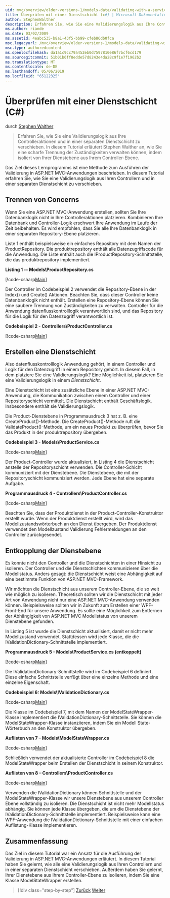 ```yaml
---
uid: mvc/overview/older-versions-1/models-data/validating-with-a-service-layer-cs
title: Überprüfen mit einer Dienstschicht (c#) | Microsoft-Dokumentation
author: StephenWalther
description: Erfahren Sie, wie Sie eine Validierungslogik aus Ihre Controlleraktionen und in einer separaten Dienstschicht zu verschieben. In diesem Tutorial Stephen Walther wird erläutert, wie Sie...
ms.author: riande
ms.date: 03/02/2009
ms.assetid: 4eabc535-b8a1-43f5-bb99-cfeb86db0fca
msc.legacyurl: /mvc/overview/older-versions-1/models-data/validating-with-a-service-layer-cs
msc.type: authoredcontent
ms.openlocfilehash: da1a1c9cc79a452eb0d7597810e86f7bcf6cd179
ms.sourcegitcommit: 51b01b6ff8edde57d8243e4da28c9f1e7f1962b2
ms.translationtype: MT
ms.contentlocale: de-DE
ms.lasthandoff: 05/06/2019
ms.locfileid: "65122325"
---
```

# <a name="validating-with-a-service-layer-c"></a>Überprüfen mit einer Dienstschicht (C#)

durch [Stephen Walther](https://github.com/StephenWalther)

> Erfahren Sie, wie Sie eine Validierungslogik aus Ihre Controlleraktionen und in einer separaten Dienstschicht zu verschieben. In diesem Tutorial erläutert Stephen Walther an, wie Sie eine scharfe Trennung der Zuständigkeiten verwalten können, indem isoliert von Ihrer Dienstebene aus Ihrem Controller-Ebene.

Das Ziel dieses Lernprogramms ist eine Methode zum Ausführen der Validierung in ASP.NET MVC-Anwendungen beschrieben. In diesem Tutorial erfahren Sie, wie Sie eine Validierungslogik aus Ihren Controllern und in einer separaten Dienstschicht zu verschieben.

## <a name="separating-concerns"></a>Trennen von Concerns

Wenn Sie eine ASP.NET MVC-Anwendung erstellen, sollten Sie Ihre Datenbanklogik nicht in Ihre Controlleraktionen platzieren. Kombinieren Ihre Datenbank und Controller-Logik erschwert Ihre Anwendung im Laufe der Zeit beibehalten. Es wird empfohlen, dass Sie alle Ihre Datenbanklogik in einer separaten Repository-Ebene platzieren.

Liste 1 enthält beispielsweise ein einfaches Repository mit dem Namen der ProductRepository. Die produktrepository enthält alle Datenzugriffscode für die Anwendung. Die Liste enthält auch die IProductRepository-Schnittstelle, die das produktrepository implementiert.

**Listing 1 -- Models\ProductRepository.cs**

[!code-csharp[Main](validating-with-a-service-layer-cs/samples/sample1.cs)]

Der Controller im Codebeispiel 2 verwendet die Repository-Ebene in der Index() und Create() Aktionen. Beachten Sie, dass dieser Controller keine Datenbanklogik nicht enthält. Erstellen eine Repository-Ebene können Sie eine saubere Trennung von Zuständigkeiten zu verwalten. Controller für die Anwendung datenflusskontrolllogik verantwortlich sind, und das Repository für die Logik für den Datenzugriff verantwortlich ist.

**Codebeispiel 2 - Controllers\ProductController.cs**

[!code-csharp[Main](validating-with-a-service-layer-cs/samples/sample2.cs)]

## <a name="creating-a-service-layer"></a>Erstellen eine Dienstschicht

Also datenflusskontrolllogik Anwendung gehört, in einem Controller und Logik für den Datenzugriff in einem Repository gehört. In diesem Fall, in dem platziere Sie eine Validierungslogik? Eine Möglichkeit ist, platzieren Sie eine Validierungslogik in einem *Dienstschicht*.

Eine Dienstschicht ist eine zusätzliche Ebene in einer ASP.NET MVC-Anwendung, die Kommunikation zwischen einem Controller und einer Repositoryschicht vermittelt. Die Dienstschicht enthält Geschäftslogik. Insbesondere enthält sie Validierungslogik.

Die Product-Dienstebene in Programmausdruck 3 hat z. B. eine CreateProduct()-Methode. Die CreateProduct()-Methode ruft die ValidateProduct()-Methode, um ein neues Produkt zu überprüfen, bevor Sie das Produkt in der produktrepository übergeben.

**Codebeispiel 3 - Models\ProductService.cs**

[!code-csharp[Main](validating-with-a-service-layer-cs/samples/sample3.cs)]

Der Product-Controller wurde aktualisiert, in Listing 4 die Dienstschicht anstelle der Repositoryschicht verwenden. Die Controller-Schicht kommuniziert mit der Dienstebene. Die Dienstebene, die mit der Repositoryschicht kommuniziert werden. Jede Ebene hat eine separate Aufgabe.

**Programmausdruck 4 - Controllers\ProductController.cs**

[!code-csharp[Main](validating-with-a-service-layer-cs/samples/sample4.cs)]

Beachten Sie, dass der Produktdienst in der Product-Controller-Konstruktor erstellt wurde. Wenn der Produktdienst erstellt wird, wird das Modellzustandswörterbuch an den Dienst übergeben. Der Produktdienst verwendet den Modellzustand Validierung Fehlermeldungen an den Controller zurückgesendet.

## <a name="decoupling-the-service-layer"></a>Entkopplung der Dienstebene

Es konnte nicht den Controller und die Dienstschichten in einer Hinsicht zu isolieren. Der Controller und die Dienstschichten kommunizieren über die Modellstatus. Anders gesagt: die Dienstschicht weist eine Abhängigkeit auf eine bestimmte Funktion von ASP.NET MVC-Framework.

Wir möchten die Dienstschicht aus unserem Controller-Ebene, die so weit wie möglich zu isolieren. Theoretisch sollten wir die Dienstschicht mit jeder Art von Anwendung nicht nur eine ASP.NET MVC-Anwendung verwenden können. Beispielsweise sollten wir in Zukunft zum Erstellen einer WPF-Front-End für unsere Anwendung. Es sollte eine Möglichkeit zum Entfernen der Abhängigkeit von ASP.NET MVC Modellstatus von unserem Dienstebene gefunden.

In Listing 5 ist wurde die Dienstschicht aktualisiert, damit er nicht mehr Modellzustand verwendet. Stattdessen wird jede Klasse, die die IValidationDictionary-Schnittstelle implementiert.

**Programmausdruck 5 - Models\ProductService.cs (entkoppelt)**

[!code-csharp[Main](validating-with-a-service-layer-cs/samples/sample5.cs)]

Die IValidationDictionary-Schnittstelle wird im Codebeispiel 6 definiert. Diese einfache Schnittstelle verfügt über eine einzelne Methode und eine einzelne Eigenschaft.

**Codebeispiel 6: Models\IValidationDictionary.cs**

[!code-csharp[Main](validating-with-a-service-layer-cs/samples/sample6.cs)]

Die Klasse im Codebeispiel 7, mit dem Namen der ModelStateWrapper-Klasse implementiert die IValidationDictionary-Schnittstelle. Sie können die ModelStateWrapper-Klasse instanziieren, indem Sie ein Modell State-Wörterbuch an den Konstruktor übergeben.

**Auflisten von 7 – Models\ModelStateWrapper.cs**

[!code-csharp[Main](validating-with-a-service-layer-cs/samples/sample7.cs)]

Schließlich verwendet der aktualisierte Controller im Codebeispiel 8 die ModelStateWrapper beim Erstellen der Dienstschicht in seinem Konstruktor.

**Auflisten von 8 – Controllers\ProductController.cs**

[!code-csharp[Main](validating-with-a-service-layer-cs/samples/sample8.cs)]

Verwenden die IValidationDictionary können Schnittstelle und der ModelStateWrapper-Klasse wir unsere Dienstebene aus unserem Controller Ebene vollständig zu isolieren. Die Dienstschicht ist nicht mehr Modellstatus abhängig. Sie können jede Klasse übergeben, die um die Dienstebene der IValidationDictionary-Schnittstelle implementiert. Beispielsweise kann eine WPF-Anwendung die IValidationDictionary-Schnittstelle mit einer einfachen Auflistung-Klasse implementieren.

## <a name="summary"></a>Zusammenfassung

Das Ziel in diesem Tutorial war ein Ansatz für die Ausführung der Validierung in ASP.NET MVC-Anwendungen erläutert. In diesem Tutorial haben Sie gelernt, wie alle eine Validierungslogik aus Ihren Controllern und in einer separaten Dienstschicht verschieben. Außerdem haben Sie gelernt, Ihrer Dienstebene aus Ihrem Controller-Ebene zu isolieren, indem Sie eine Klasse ModelStateWrapper erstellen.

> [!div class="step-by-step"]
> [Zurück](validating-with-the-idataerrorinfo-interface-cs.md)
> [Weiter](validation-with-the-data-annotation-validators-cs.md)
